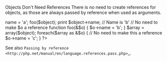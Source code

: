 Objects Don't Need References
There is no need to create references for objects, as those are always passed by reference when used as arguments.

<?php
    
    $object = new stdClass();
    $object->name = 'a';
    
    foo($object);
    print $object->name; // Name is 'b'
    
    // No need to make $o a reference
    function foo(&$o) {
        $o->name = 'b';
    }
    
    $array = array($object);
    foreach($array as &$o) { // No need to make this a reference
        $o->name = 'c';
    }

?>

See also `Passing by reference <http://php.net/manual/en/language.references.pass.php>`_.
